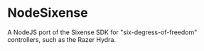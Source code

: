 NodeSixense
===========

A NodeJS port of the Sixense SDK for "six-degress-of-freedom" controllers, such as the Razer Hydra.
